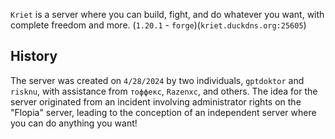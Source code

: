 `Kriet` is a server where you can build, fight, and do whatever you want, with complete freedom and more. (`1.20.1` - `forge`)(`kriet.duckdns.org:25605`)

## History
The server was created on `4/28/2024` by two individuals, `gptdoktor` and `risknu`, with assistance from `тоффекс`, `Razenxc`, and others. The idea for the server originated from an incident involving administrator rights on the "Flopia" server, leading to the conception of an independent server where you can do anything you want!
